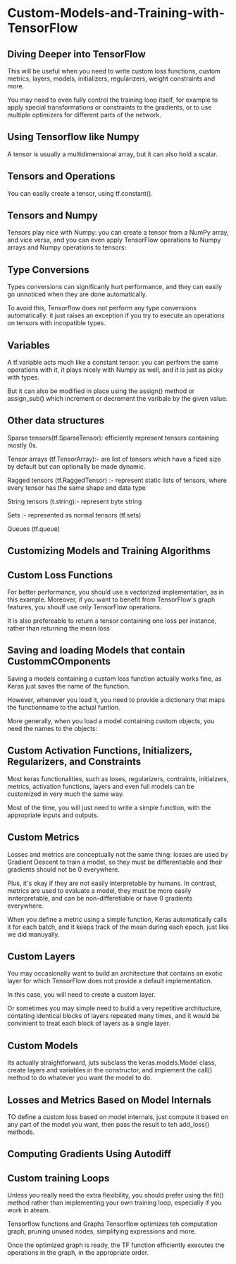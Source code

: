 # Custom-Models-and-Training-with-TensorFlow

## Diving Deeper into TensorFlow

This will be useful when you need to write custom loss functions, custom metrics, layers, models, initializers, regularizers, weight constraints and more.

You may need to even fully control the training loop itself, for example to apply special transformations or constraints to the gradients, or  to use multiple optimizers for different parts of the network.


## Using Tensorflow like Numpy

A tensor is usually a multidimensional array, but it can also hold a scalar.


## Tensors and Operations

You can easily create a tensor, using tf.constant().

## Tensors and Numpy

Tensors play nice with Numpy: you can create a tensor from a NumPy array, and vice versa, and you can even apply TensorFlow operations to Numpy arrays and Numpy operations to tensors:


## Type Conversions

Types conversions can significanly hurt performance, and they can easily go unnoticed when they are done automatically.

To avoid this, Tensorflow does not perform any type conversions automatically: it just raises an exception if you try to execute an operations on tensors with incopatible types.

## Variables

A tf.variable acts much like a constant tensor: you can perfrom the same operations with it, it plays nicely with Numpy as well, and it is just as picky with types.


But it can also be modified in place using the assign() method or assign_sub() which increment or decrement the varibale by the given value.


## Other data structures
Sparse tensors(tf.SparseTensor): efficiently represent tensors containing mostly 0s.

Tensor arrays (tf.TensorArray):- are list of tensors which have a fized size by default but can optionally be made dynamic.


Ragged tensors (tf.RaggedTensor) :- represent static lists of tensors, where every tensor has the same shape and data type

String tensors (t.string):- represent byte string

Sets :- represented as normal tensors (tf.sets)

Queues (tf.queue)


## Customizing Models and Training Algorithms

## Custom Loss Functions

For better performance, you should use a vectorized implementation, as in this example.
Moreover, if you want to benefit from TensorFlow's graph features, you shoulf use only TensorFlow operations.

It is also prefereable to return a tensor containing one loss per instance, rather than returning the mean loss


Saving and loading Models that contain CustommCOmponents
---

Saving a models containing a custom loss function actually works fine, as Keras just saves the name of the function.

However, whenever you load it, you need to provide a dictionary that maps the functionname to the actual funtion.

More generally, when you load a model containing custom objects, you need the names to the objects:


## Custom Activation Functions, Initializers, Regularizers, and Constraints

Most keras functionalities, such as loses, regularizers, contraints, initialzers, metrics, activation functions, layers and even full models can be customized in very much the same way.

Most of the time, you will just need to write a simple function, with the appropriate inputs and outputs.


## Custom Metrics

Losses and metrics are conceptually not the same thing: losses are used by Gradient Descent to train a model, so they must be differentiable and their gradients should not be 0 everywhere.

Plus, it's okay if they are not easily interpretable by humans.
In contrast, metrics are used to evaluate a model, they must be more easily innterpretable, and can be non-differetiable or have 0 gradients everywhere.

When you define a metric using a simple function, Keras automatically calls it for each batch, and it keeps track of the mean during each epoch, just like we did manuyally.


## Custom Layers

You may occasionally want to build an architecture that contains an exotic layer for which TensorFlow does not provide a default implementation.

In this case, you will need to create a custom layer.

Or sometimes you may simple need to build a very repetitive architucture, contating identical blocks of layers repeated many times, and it would be convinient to treat each block of layers as a single layer.



## Custom Models

Its actually straightforward, juts subclass the keras.models.Model class, create layers and variables in the constructor, and implement the call() method to do whatever you want the model to do.



## Losses and Metrics Based on Model Internals

TO define a custom loss based on model internals, just compute it based on any part of the model you want, then pass the result to teh add_loss() methods.


## Computing Gradients Using Autodiff


## Custom training Loops

Unless you really need the extra flexibility, you should prefer using the fit() method rather than implementing your own training loop, especially if you work in ateam.


Tensorflow functions and Graphs
Tensorflow optimizes teh computation graph, pruning unused nodes, simplifying expressions and more.

Once the optimized graph is ready, the TF function efficiently executes the operations in the graph, in the appropriate order. 
